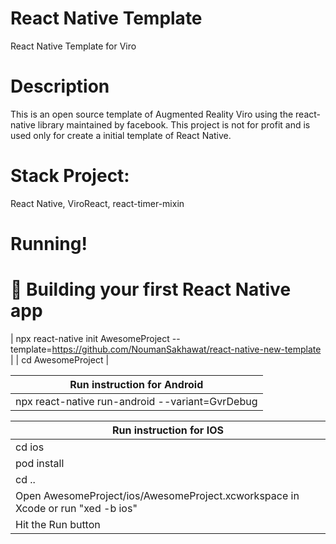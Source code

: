 # React Native Template

React Native Template for Viro

# Description
This is an open source template of Augmented Reality Viro using the react-native library maintained by facebook. This project is not for profit and is used only for create a initial template of React Native.

# Stack Project:
React Native, ViroReact, react-timer-mixin

# Running!
# 🎉 Building your first React Native app

| npx react-native init AwesomeProject --template=https://github.com/NoumanSakhawat/react-native-new-template  | 
| cd AwesomeProject  | 


| Run instruction for Android  | 
| ------------- | 
| npx react-native run-android --variant=GvrDebug  | 


| Run instruction for IOS  | 
| ------------- | 
| cd ios  |   
| pod install  |   
| cd ..  |   
| Open AwesomeProject/ios/AwesomeProject.xcworkspace in Xcode or run "xed -b ios"  |   
| Hit the Run button |   
